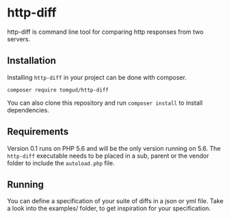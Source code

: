 # http-diff

http-diff is command line tool for comparing http responses from two servers. 

## Installation

Installing `http-diff` in your project can be done with composer.

`composer require tomgud/http-diff`

You can also clone this repository and run `composer install` to install dependencies.

## Requirements

Version 0.1 runs on PHP 5.6 and will be the only version running on 5.6. The `http-diff` executable needs to be 
placed in a sub, parent or the vendor folder to include the `autoload.php` file. 

## Running

You can define a specification of your suite of diffs in a json or yml file. Take a look into the examples/ folder,
to get inspiration for your specification.
